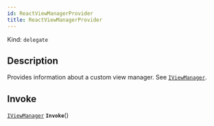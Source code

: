 ```yaml
---
id: ReactViewManagerProvider
title: ReactViewManagerProvider
---
```


Kind: `delegate`

## Description
Provides information about a custom view manager.  See [`IViewManager`](IViewManager.md).

## Invoke
[`IViewManager`](IViewManager) **`Invoke`**()



